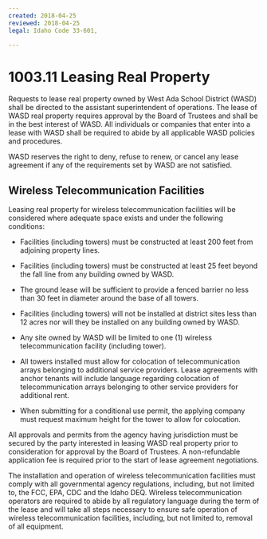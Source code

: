 ```yaml
---
created: 2018-04-25
reviewed: 2018-04-25
legal: Idaho Code 33-601,

---
```


# 1003.11 Leasing Real Property

Requests to lease real property owned by West Ada School District (WASD) shall be directed to the assistant superintendent of operations. The lease of WASD real property requires approval by the Board of Trustees and shall be in the best interest of WASD. All individuals or companies that enter into a lease with WASD shall be required to abide by all applicable WASD policies and procedures.

WASD reserves the right to deny, refuse to renew, or cancel any lease agreement if any of the requirements set by WASD are not satisfied.

## Wireless Telecommunication Facilities

Leasing real property for wireless telecommunication facilities will be considered where adequate space exists and under the following conditions:



- Facilities (including towers) must be constructed at least 200 feet from adjoining property lines.

- Facilities (including towers) must be constructed at least 25 feet beyond the fall line from any building owned by WASD.

- The ground lease will be sufficient to provide a fenced barrier no less than 30 feet in diameter around the base of all towers.

- Facilities (including towers) will not be installed at district sites less than 12 acres nor will they be installed on any building owned by WASD.

- Any site owned by WASD will be limited to one (1) wireless telecommunication facility (including tower).

- All towers installed must allow for colocation of telecommunication arrays belonging to additional service providers. Lease agreements with anchor tenants will include language regarding colocation of telecommunication arrays belonging to other service providers for additional rent.

- When submitting for a conditional use permit, the applying company must request maximum height for the tower to allow for colocation.

All approvals and permits from the agency having jurisdiction must be secured by the party interested in leasing WASD real property prior to consideration for approval by the Board of Trustees. A non-refundable application fee is required prior to the start of lease agreement negotiations.

The installation and operation of wireless telecommunication facilities must comply with all governmental agency regulations, including, but not limited to, the FCC, EPA, CDC and the Idaho DEQ. Wireless telecommunication operators are required to abide by all regulatory language during the term of the lease and will take all steps necessary to ensure safe operation of wireless telecommunication facilities, including, but not limited to, removal of all equipment.

